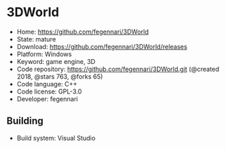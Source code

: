 # 3DWorld

- Home: https://github.com/fegennari/3DWorld
- State: mature
- Download: https://github.com/fegennari/3DWorld/releases
- Platform: Windows
- Keyword: game engine, 3D
- Code repository: https://github.com/fegennari/3DWorld.git (@created 2018, @stars 763, @forks 65)
- Code language: C++
- Code license: GPL-3.0
- Developer: fegennari

## Building

- Build system: Visual Studio
